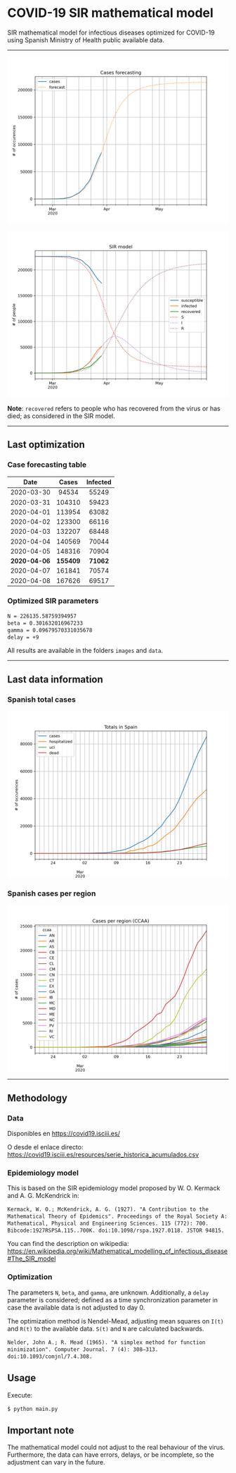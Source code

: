 # COVID-19 SIR mathematical model

SIR mathematical model for infectious diseases optimized for COVID-19 using Spanish Ministry of Health public available data.

-----

![sir-cases](https://github.com/agastalver/sir-covid-19-spain/raw/master/images/generated-sir-cases.png "SIR Model Cases")

![sir](https://github.com/agastalver/sir-covid-19-spain/raw/master/images/generated-sir.png "SIR Model")

**Note**: `recovered` refers to people who has recovered from the virus or has died; as considered in the SIR model.

-----

## Last optimization

### Case forecasting table

| Date           | Cases      | Infected   |
|:--------------:|:----------:|:----------:|
| 2020-03-30     |  94534     | 55249      |
| 2020-03-31     | 104310     | 59423      |
| 2020-04-01     | 113954     | 63082      |
| 2020-04-02     | 123300     | 66116      |
| 2020-04-03     | 132207     | 68448      |
| 2020-04-04     | 140569     | 70044      |
| 2020-04-05     | 148316     | 70904      |
| **2020-04-06** | **155409** | **71062**  |
| 2020-04-07     | 161841     | 70574      |
| 2020-04-08     | 167626     | 69517      |

### Optimized SIR parameters

```
N = 226135.58759394957
beta = 0.301632016967233
gamma = 0.09679570331035678
delay = +9
```

All results are available in the folders `images` and `data`.

-----

## Last data information

### Spanish total cases

![total](https://github.com/agastalver/sir-covid-19-spain/raw/master/images/generated-total.png "Total cases")

### Spanish cases per region

![ccaa](https://github.com/agastalver/sir-covid-19-spain/raw/master/images/generated-ccaa.png "CCAA cases")

-----

## Methodology

### Data

Disponibles en https://covid19.isciii.es/

O desde el enlace directo: https://covid19.isciii.es/resources/serie_historica_acumulados.csv

### Epidemiology model

This is based on the SIR epidemiology model proposed by W. O. Kermack and A. G. McKendrick in:

```
Kermack, W. O.; McKendrick, A. G. (1927). "A Contribution to the Mathematical Theory of Epidemics". Proceedings of the Royal Society A: Mathematical, Physical and Engineering Sciences. 115 (772): 700. Bibcode:1927RSPSA.115..700K. doi:10.1098/rspa.1927.0118. JSTOR 94815.
```

You can find the description on wikipedia: https://en.wikipedia.org/wiki/Mathematical_modelling_of_infectious_disease#The_SIR_model

### Optimization

The parameters `N`, `beta`, and `gamma`, are unknown. Additionally, a `delay` parameter is considered; defined as a time synchronization parameter in case the available data is not adjusted to day 0.

The optimization method is Nendel-Mead, adjusting mean squares on `I(t)` and `R(t)` to the available data. `S(t)` and `N` are calculated backwards.

```
Nelder, John A.; R. Mead (1965). "A simplex method for function minimization". Computer Journal. 7 (4): 308–313. doi:10.1093/comjnl/7.4.308.
```

## Usage

Execute:

```
$ python main.py
```

## Important note

The mathematical model could not adjust to the real behaviour of the virus. Furthermore, the data can have errors, delays, or be incomplete, so the adjustment can vary in the future.
